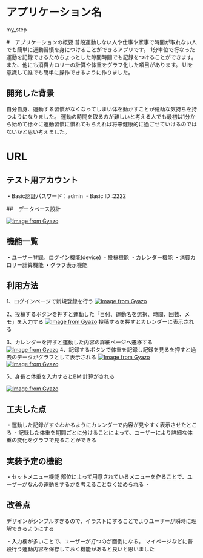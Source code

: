 # アプリケーション名
my_step

#　アプリケーションの概要
普段運動しない人や仕事や家事で時間が取れない人でも簡単に運動習慣を身につけることができるアプリです。
1分単位で行なった運動を記録できるためちょっとした隙間時間でも記録をつけることができます。
また、他にも消費カロリーの計算や体重をグラフ化した項目があります。
UIを意識して誰でも簡単に操作できるように作りました。

## 開発した背景
自分自身、運動する習慣がなくなってしまい体を動かすことが億劫な気持ちを持つようになりました。
運動の時間を取るのが難しいと考える人でも最初は1分から始めて徐々に運動習慣に慣れてもらえれば将来健康的に過ごせていけるのではないかと思い考えました。
# URL

## テスト用アカウント
・Basic認証パスワード：admin
・Basic ID         :2222

##　データベース設計

[![Image from Gyazo](https://i.gyazo.com/d84bb89fd1cdcd944d2d3db4cc8d5e28.png)](https://gyazo.com/d84bb89fd1cdcd944d2d3db4cc8d5e28)
## 機能一覧
・ユーザー登録。ログイン機能(device)
・投稿機能
・カレンダー機能
・消費カロリー計算機能
・グラフ表示機能


## 利用方法

1、ログインページで新規登録を行う
[![Image from Gyazo](https://i.gyazo.com/1b561d81034b483ddc880d4f3a7bfb35.gif)](https://gyazo.com/1b561d81034b483ddc880d4f3a7bfb35)

2、投稿するボタンを押すと運動した「日付、運動名を選択、時間、回数、メモ」を入力する
[![Image from Gyazo](https://i.gyazo.com/637a0b1e9588d8eb3be7a331271c0f71.gif)](https://gyazo.com/637a0b1e9588d8eb3be7a331271c0f71)
投稿するを押すとカレンダーに表示される


3、カレンダーを押すと運動した内容の詳細ページへ遷移する
[![Image from Gyazo](https://i.gyazo.com/668aec7fc3b834606d811f1cceab3c92.png)](https://gyazo.com/668aec7fc3b834606d811f1cceab3c92)
4、記録するボタンで体重を記録し記録を見るを押すと過去のデータがグラフとして表示される
[![Image from Gyazo](https://i.gyazo.com/0e3d736ddf652344047d3b48f20db978.png)](https://gyazo.com/0e3d736ddf652344047d3b48f20db978)
[![Image from Gyazo](https://i.gyazo.com/6ee2bf364ba8761cd1f47383184bf9d0.gif)](https://gyazo.com/6ee2bf364ba8761cd1f47383184bf9d0)

5、身長と体重を入力するとBMI計算がされる

[![Image from Gyazo](https://i.gyazo.com/6c5b4bd6b0298318f119d7aecf5fbe91.gif)](https://gyazo.com/6c5b4bd6b0298318f119d7aecf5fbe91)





## 工夫した点
・運動した記録がすぐわかるようにカレンダーで内容が見やすく表示させたところ
・記録した体重を期間ごとに分けることによって、ユーザーにより詳細な体重の変化をグラフで見ることができる


## 実装予定の機能
・セットメニュー機能
部位によって用意されているメニューを作ることで、ユーザーがなんの運動をするかを考えることなく始められる
・

## 改善点
デザインがシンプルすぎるので、イラストにすることでよりユーザーが瞬時に理解できるようにする

・入力欄が多いことで、ユーザーが打つのが面倒になる。
マイページなどに普段行う運動内容を保存しておく機能があると良いと思いました
